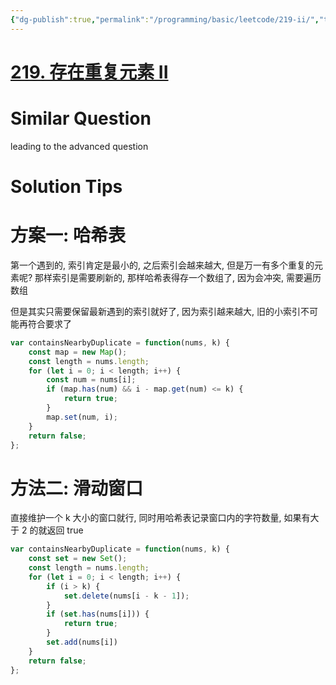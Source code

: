 ```yaml
---
{"dg-publish":true,"permalink":"/programming/basic/leetcode/219-ii/","tags":["leetcode/hast-table","leetcode/pointer/sliding-window"]}
---
```



# [219. 存在重复元素 II](https://leetcode.cn/problems/contains-duplicate-ii/)

# Similar Question

leading to the advanced question

# Solution Tips

# 方案一: 哈希表

第一个遇到的, 索引肯定是最小的, 之后索引会越来越大, 但是万一有多个重复的元素呢? 那样索引是需要刷新的, 那样哈希表得存一个数组了, 因为会冲突, 需要遍历数组

但是其实只需要保留最新遇到的索引就好了, 因为索引越来越大, 旧的小索引不可能再符合要求了

```js
var containsNearbyDuplicate = function(nums, k) {
    const map = new Map();
    const length = nums.length;
    for (let i = 0; i < length; i++) {
        const num = nums[i];
        if (map.has(num) && i - map.get(num) <= k) {
            return true;
        }
        map.set(num, i);
    }
    return false;
};
```

# 方法二: 滑动窗口

直接维护一个 k 大小的窗口就行, 同时用哈希表记录窗口内的字符数量, 如果有大于 2 的就返回 true

```js
var containsNearbyDuplicate = function(nums, k) {
    const set = new Set();
    const length = nums.length;
    for (let i = 0; i < length; i++) {
        if (i > k) {
            set.delete(nums[i - k - 1]);
        }
        if (set.has(nums[i])) {
            return true;
        }
        set.add(nums[i])
    }
    return false;
};
```
